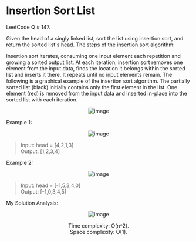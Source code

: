 # Insertion Sort List

LeetCode Q # 147.

Given the head of a singly linked list, sort the list using insertion sort, and return the sorted list's head.
The steps of the insertion sort algorithm:

Insertion sort iterates, consuming one input element each repetition and growing a sorted output list.
At each iteration, insertion sort removes one element from the input data, finds the location it belongs within the sorted list and inserts it there.
It repeats until no input elements remain.
The following is a graphical example of the insertion sort algorithm. The partially sorted list (black) initially contains only the first element in the list. One element (red) is removed from the input data and inserted in-place into the sorted list with each iteration.

<div align = "center">

  ![image](https://github.com/xo-azeem/Insertion-Sort-List-LeetCode/assets/171427226/ac1c7d3e-a49a-41ac-a6a5-0f8c2ca71fcd)

</div>

Example 1:

<div align = "center">

  ![image](https://github.com/xo-azeem/Insertion-Sort-List-LeetCode/assets/171427226/da12df62-a3ff-44d6-8369-1ee03be7ebc8)

</div>

>Input: head = [4,2,1,3]</br>
>Output: [1,2,3,4]

Example 2:

<div align = "center">

  ![image](https://github.com/xo-azeem/Insertion-Sort-List-LeetCode/assets/171427226/db8e3ea9-94f9-4d3c-9a8e-479e9d2ada1e)

</div>

>Input: head = [-1,5,3,4,0]</br>
>Output: [-1,0,3,4,5]

My Solution Analysis:

<div align = "center">

  ![image](https://github.com/xo-azeem/Insertion-Sort-List-LeetCode/assets/171427226/9f39923e-2fce-4d0b-a0fe-1125afa778d0)

  Time complexity: O(n^2).</br>Space complexity: O(1).
</div>
